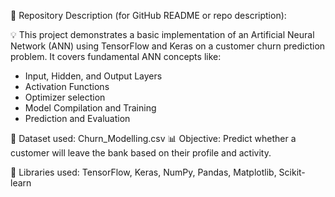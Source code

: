 📌 Repository Description (for GitHub README or repo description):

💡 This project demonstrates a basic implementation of an Artificial Neural Network (ANN) using TensorFlow and Keras on a customer churn prediction problem.
It covers fundamental ANN concepts like:

- Input, Hidden, and Output Layers
- Activation Functions
- Optimizer selection
- Model Compilation and Training
- Prediction and Evaluation

🧠 Dataset used: Churn_Modelling.csv
📊 Objective: Predict whether a customer will leave the bank based on their profile and activity.

🔧 Libraries used: TensorFlow, Keras, NumPy, Pandas, Matplotlib, Scikit-learn

